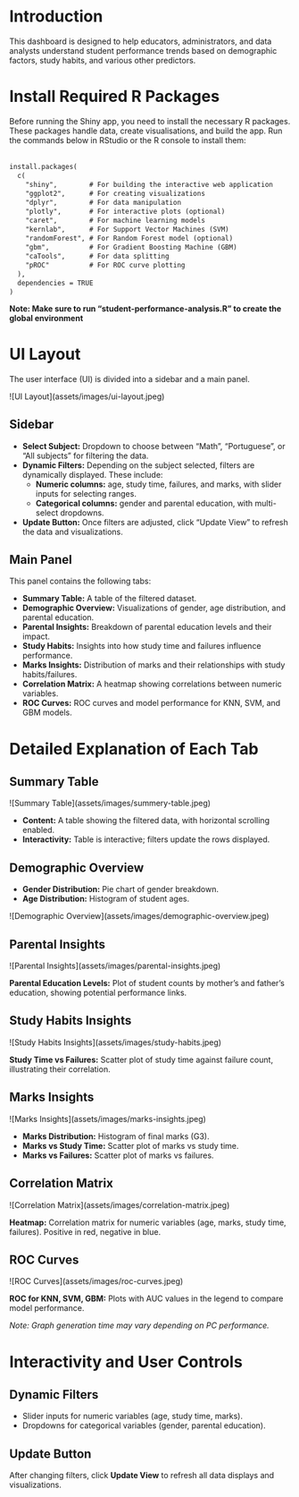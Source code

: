 <h1>Introduction</h1>
<p>
  This dashboard is designed to help educators, administrators, and data analysts
  understand student performance trends based on demographic factors, study habits,
  and various other predictors.
</p>

<h1>Install Required R Packages</h1>
<p>
  Before running the Shiny app, you need to install the necessary R packages.
  These packages handle data, create visualisations, and build the app.
  Run the commands below in RStudio or the R console to install them:
</p>

<pre><code>
install.packages(
  c(
    "shiny",        # For building the interactive web application
    "ggplot2",      # For creating visualizations
    "dplyr",        # For data manipulation
    "plotly",       # For interactive plots (optional)
    "caret",        # For machine learning models
    "kernlab",      # For Support Vector Machines (SVM)
    "randomForest", # For Random Forest model (optional)
    "gbm",          # For Gradient Boosting Machine (GBM)
    "caTools",      # For data splitting
    "pROC"          # For ROC curve plotting
  ),
  dependencies = TRUE
)
</code></pre>

<strong>
  Note: Make sure to run “student-performance-analysis.R” to create the global environment
</strong>

<h1>UI Layout</h1>
<p>The user interface (UI) is divided into a sidebar and a main panel.</p>
![UI Layout](assets/images/ui-layout.jpeg)

<h2>Sidebar</h2>
<ul>
  <li>
    <strong>Select Subject:</strong> Dropdown to choose between “Math”,
    “Portuguese”, or “All subjects” for filtering the data.
  </li>
  <li>
    <strong>Dynamic Filters:</strong> Depending on the subject selected, filters
    are dynamically displayed. These include:
    <ul>
      <li>
        <strong>Numeric columns:</strong> age, study time, failures, and marks,
        with slider inputs for selecting ranges.
      </li>
      <li>
        <strong>Categorical columns:</strong> gender and parental education,
        with multi-select dropdowns.
      </li>
    </ul>
  </li>
  <li>
    <strong>Update Button:</strong> Once filters are adjusted, click
    “Update View” to refresh the data and visualizations.
  </li>
</ul>

<h2>Main Panel</h2>
<p>This panel contains the following tabs:</p>
<ul>
  <li><strong>Summary Table:</strong> A table of the filtered dataset.</li>
  <li><strong>Demographic Overview:</strong> Visualizations of gender, age distribution, and parental education.</li>
  <li><strong>Parental Insights:</strong> Breakdown of parental education levels and their impact.</li>
  <li><strong>Study Habits:</strong> Insights into how study time and failures influence performance.</li>
  <li><strong>Marks Insights:</strong> Distribution of marks and their relationships with study habits/failures.</li>
  <li><strong>Correlation Matrix:</strong> A heatmap showing correlations between numeric variables.</li>
  <li><strong>ROC Curves:</strong> ROC curves and model performance for KNN, SVM, and GBM models.</li>
</ul>

<h1>Detailed Explanation of Each Tab</h1>

<h2>Summary Table</h2>
![Summary Table](assets/images/summery-table.jpeg)

<ul>
  <li>
    <strong>Content:</strong> A table showing the filtered data, with
    horizontal scrolling enabled.
  </li>
  <li>
    <strong>Interactivity:</strong> Table is interactive; filters update
    the rows displayed.
  </li>
</ul>

<h2>Demographic Overview</h2>
<ul>
  <li><strong>Gender Distribution:</strong> Pie chart of gender breakdown.</li>
  <li><strong>Age Distribution:</strong> Histogram of student ages.</li>
</ul>
![Demographic Overview](assets/images/demographic-overview.jpeg)

<h2>Parental Insights</h2>
![Parental Insights](assets/images/parental-insights.jpeg)
<p>
  <strong>Parental Education Levels:</strong> Plot of student counts by
  mother’s and father’s education, showing potential performance links.
</p>

<h2>Study Habits Insights</h2>
![Study Habits Insights](assets/images/study-habits.jpeg)
<p>
  <strong>Study Time vs Failures:</strong> Scatter plot of study time
  against failure count, illustrating their correlation.
</p>

<h2>Marks Insights</h2>
![Marks Insights](assets/images/marks-insights.jpeg)
<ul>
  <li><strong>Marks Distribution:</strong> Histogram of final marks (G3).</li>
  <li><strong>Marks vs Study Time:</strong> Scatter plot of marks vs study time.</li>
  <li><strong>Marks vs Failures:</strong> Scatter plot of marks vs failures.</li>
</ul>

<h2>Correlation Matrix</h2>
![Correlation Matrix](assets/images/correlation-matrix.jpeg)
<p>
  <strong>Heatmap:</strong> Correlation matrix for numeric variables
  (age, marks, study time, failures). Positive in red, negative in blue.
</p>

<h2>ROC Curves</h2>
![ROC Curves](assets/images/roc-curves.jpeg)
<p>
  <strong>ROC for KNN, SVM, GBM:</strong> Plots with AUC values in the legend
  to compare model performance.
</p>
<em>Note: Graph generation time may vary depending on PC performance.</em>

<h1>Interactivity and User Controls</h1>

<h2>Dynamic Filters</h2>
<ul>
  <li>Slider inputs for numeric variables (age, study time, marks).</li>
  <li>Dropdowns for categorical variables (gender, parental education).</li>
</ul>

<h2>Update Button</h2>
<p>
  After changing filters, click <strong>Update View</strong> to refresh
  all data displays and visualizations.
</p>
